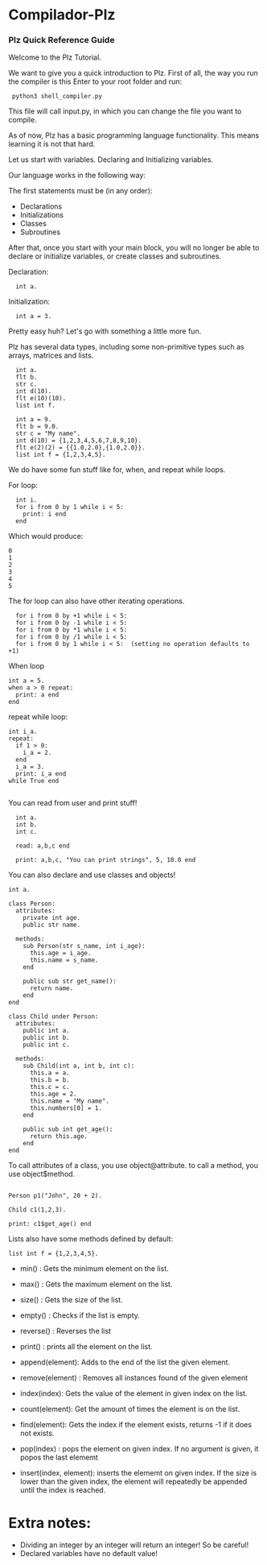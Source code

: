 # Compilador-Plz


### Plz Quick Reference Guide

Welcome to the Plz Tutorial.

We want to give you a quick introduction to Plz. 
First of all, the way you run the compiler is this
Enter to your root folder and run:
```
 python3 shell_compiler.py
```
This file will call input.py, in which you can change the file you want to compile.

As of now, Plz has a basic programming language functionality. This means learning it is not that hard.

Let us start with variables. Declaring and Initializing variables.

Our language works in the following way:

The first statements must be (in any order):
* Declarations 
* Initializations
* Classes
* Subroutines

After that, once you start with your main block, you will no longer be able to declare or initialize variables, or create classes and subroutines.

Declaration:
``` 
  int a.
```

Initialization:
```
  int a = 3.
```

Pretty easy huh? Let's go with something a little more fun. 

Plz has several data types, including some non-primitive types such as arrays, matrices and lists. 
```
  int a.
  flt b.
  str c.
  int d(10).
  flt e(10)(10).
  list int f.
  
  int a = 9.
  flt b = 9.0.
  str c = "My name".
  int d(10) = {1,2,3,4,5,6,7,8,9,10}.
  flt e(2)(2) = {{1.0,2.0},{1.0,2.0}}.
  list int f = {1,2,3,4,5}.

```

We do have some fun stuff like for, when, and repeat while loops. 

For loop:

```
  int i.
  for i from 0 by 1 while i < 5:
    print: i end
  end
```
Which would produce:
```
0
1
2
3
4
5
```

The for loop can also have other iterating operations. 
```
  for i from 0 by +1 while i < 5:
  for i from 0 by -1 while i < 5:
  for i from 0 by *1 while i < 5:
  for i from 0 by /1 while i < 5:
  for i from 0 by 1 while i < 5:  (setting no operation defaults to +1) 
```
When loop
```
int a = 5.
when a > 0 repeat:
  print: a end
end

```

repeat while loop:
```
int i_a.
repeat:
  if 1 > 0:
    i_a = 2.
  end
  i_a = 3.
  print: i_a end
while True end
    
```

You can read from user and print stuff!
```
  int a.
  int b.
  int c.
  
  read: a,b,c end
  
  print: a,b,c, "You can print strings", 5, 10.0 end
```

You can also declare and use classes and objects!
```
int a.

class Person:
  attributes:
    private int age.
    public str name.

  methods:
    sub Person(str s_name, int i_age):
      this.age = i_age.
      this.name = s_name.
    end

    public sub str get_name():
      return name.
    end
end

class Child under Person:
  attributes:
    public int a.
    public int b.
    public int c.
  
  methods:
    sub Child(int a, int b, int c):
      this.a = a.
      this.b = b.
      this.c = c.
      this.age = 2.
      this.name = "My name".
      this.numbers[0] = 1.
    end

    public sub int get_age():
      return this.age.
    end
end
```
To call attributes of a class, you use object@attribute. 
to call a method, you use object$method.
```

Person p1("John", 20 + 2).

Child c1(1,2,3).

print: c1$get_age() end

```
Lists also have some methods defined by default:
```
list int f = {1,2,3,4,5}.
```
* min() : Gets the minimum element on the list.
* max() : Gets the maximum element on the list.
* size() : Gets the size of the list.
* empty() : Checks if the list is empty.
* reverse() : Reverses the list
* print() : prints all the element on the list. 

* append(element): Adds to the end of the list the given element.
* remove(element) : Removes all instances found of the given element
* index(index): Gets the value of the element in given index on the list.
* count(element): Get the amount of times the element is on the list. 
* find(element): Gets the index if the element exists, returns -1 if it does not exists.
* pop(index) : pops the element on given index. If no argument is given, it popos the last elememt

* insert(index, element): inserts the elememt on given index. If the size is lower than the given index, the element will repeatedly be appended until the index is reached. 

# Extra notes:
* Dividing an integer by an integer will return an integer! So be careful!
* Declared variables have no default value!
